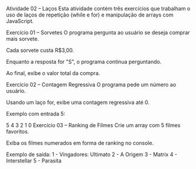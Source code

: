 Atividade 02 – Laços
Esta atividade contém três exercícios que trabalham o uso de laços de repetição (while e for) e manipulação de arrays com JavaScript.

Exercício 01 – Sorvetes
O programa pergunta ao usuário se deseja comprar mais sorvete.

Cada sorvete custa R$3,00.

Enquanto a resposta for "S", o programa continua perguntando.

Ao final, exibe o valor total da compra.

Exercício 02 – Contagem Regressiva
O programa pede um número ao usuário.

Usando um laço for, exibe uma contagem regressiva até 0.

Exemplo com entrada 5:

5
4
3
2
1
0
Exercício 03 – Ranking de Filmes
Crie um array com 5 filmes favoritos.

Exiba os filmes numerados em forma de ranking no console.

Exemplo de saída:
1 - Vingadores: Ultimato
2 - A Origem
3 - Matrix
4 - Interstellar
5 - Parasita
